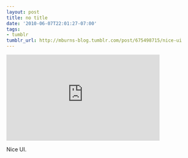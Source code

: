 ```yaml
---
layout: post
title: no title
date: '2010-06-07T22:01:27-07:00'
tags:
- tumblr
tumblr_url: http://mburns-blog.tumblr.com/post/675498715/nice-ui
---
```

<iframe src="https://player.vimeo.com/video/11784148?title=0&byline=0&portrait=0" width="400" height="225" frameborder="0" title="Out of the box - book" webkitallowfullscreen mozallowfullscreen allowfullscreen></iframe>

Nice UI.

